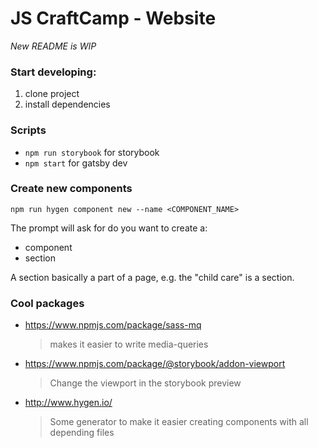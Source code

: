 # JS CraftCamp - Website

_New README is WIP_

### Start developing:

1. clone project
2. install dependencies

### Scripts

- `npm run storybook` for storybook
- `npm start` for gatsby dev

### Create new components

```
npm run hygen component new --name <COMPONENT_NAME>
```

The prompt will ask for do you want to create a:

- component
- section

A section basically a part of a page, e.g. the "child care" is a section.

### Cool packages

- https://www.npmjs.com/package/sass-mq
  > makes it easier to write media-queries
- https://www.npmjs.com/package/@storybook/addon-viewport
  > Change the viewport in the storybook preview
- http://www.hygen.io/
  > Some generator to make it easier creating components with all depending files
